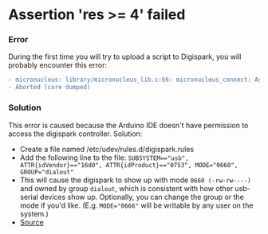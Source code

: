 # Assertion 'res >= 4' failed
### Error
During the first time you will try to upload a script to Digispark, you will probably encounter this error:
```diff
- micronucleus: library/micronucleus_lib.c:66: micronucleus_connect: Assertion `res >= 4' failed.
- Aborted (core dumped)
```
### Solution  
This error is caused because the Arduino IDE doesn't have permission to access the digispark controller. Solution: 
- Create a file named /etc/udev/rules.d/digispark.rules  
- Add the following line to the file: ```SUBSYSTEM=="usb", ATTR{idVendor}=="16d0", ATTR{idProduct}=="0753", MODE="0660", GROUP="dialout"```
- This will cause the digispark to show up with mode ```0660 (-rw-rw----)``` and owned by group ```dialout```, which is consistent with how other usb-serial devices show up.  Optionally, you can change the group or the mode if you'd like.  (E.g. ```MODE="0666"``` will be writable by any user on the system.)
- [Source](https://digistump.com/board/index.php?topic=106.0)

